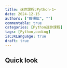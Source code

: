 ```yaml
---
title: 迷你課程:Python-1~
date: 2024-12-15
authors: ["戴揚紘", ""]
commentable: true
categories: [Python迷你課程]
tags: [Python,coding]
isCJKLanguage: true
draft: true
---
```

<!--more-->
## Quick look
